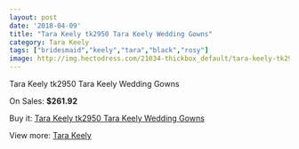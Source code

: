 ```yaml
---
layout: post
date: '2018-04-09'
title: "Tara Keely tk2950 Tara Keely Wedding Gowns"
category: Tara Keely
tags: ["bridesmaid","keely","tara","black","rosy"]
image: http://img.hectodress.com/21034-thickbox_default/tara-keely-tk2950-tara-keely-wedding-gowns.jpg
---
```

Tara Keely tk2950 Tara Keely Wedding Gowns

On Sales: **$261.92**
<a href="https://www.hectodress.com/tara-keely/9640-tara-keely-tk2950-tara-keely-wedding-gowns.html"><amp-img layout="responsive" width="600" height="600" src="//img.hectodress.com/21034-thickbox_default/tara-keely-tk2950-tara-keely-wedding-gowns.jpg" alt="Tara Keely tk2950 Tara Keely Wedding Gowns 0" /></a>
<a href="https://www.hectodress.com/tara-keely/9640-tara-keely-tk2950-tara-keely-wedding-gowns.html"><amp-img layout="responsive" width="600" height="600" src="//img.hectodress.com/21035-thickbox_default/tara-keely-tk2950-tara-keely-wedding-gowns.jpg" alt="Tara Keely tk2950 Tara Keely Wedding Gowns 1" /></a>

Buy it: [Tara Keely tk2950 Tara Keely Wedding Gowns](https://www.hectodress.com/tara-keely/9640-tara-keely-tk2950-tara-keely-wedding-gowns.html "Tara Keely tk2950 Tara Keely Wedding Gowns")

View more: [Tara Keely](https://www.hectodress.com/159-tara-keely "Tara Keely")